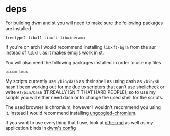 # deps

For building dwm and st you will need to make sure the following packages are installed

```
freetype2 libx11 libxft libxinerama
```

If you're on arch I would recommend installing `libxft-bgra` from the aur instead of `libxft` as it makes emojis work in st.

You will also need the following packages installed in order to use my files

```
picom tmux
```

My scripts currently use `/bin/dash` as their shell as using dash as `/bin/sh` hasn't been working out for me due to scripters that can't use shellcheck or write `#!/bin/bash` (IT REALLY ISN'T THAT HARD PEOPLE), so to use my scripts you will either need dash or to change the used shell for the scripts.

The used browser is chromium, however I wouldn't recommend you using it. Instead I would recommend installing [ungoogled-chromium](https://github.com/Eloston/ungoogled-chromium).

If you want to use everything that I use, look at [other.md](other.md) as well as my application binds in [dwm's config](wm/dwm/config.h)
